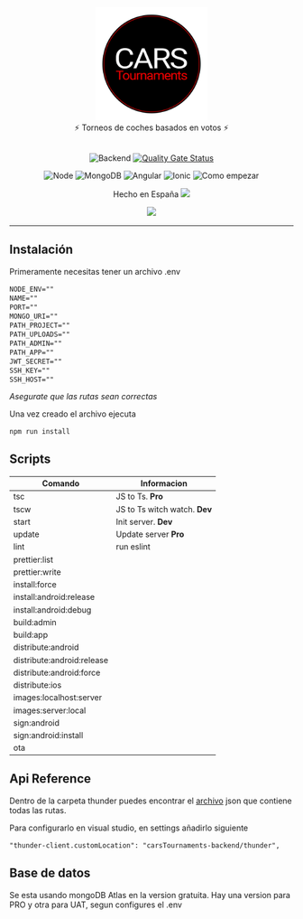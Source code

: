 <div align="center">
  <img src="./images/logo.png" width="200" />
</div>
<div align="center">
  ⚡️ Torneos de coches basados en votos ⚡️
</div>
<br />
<div align="center">

![Backend](https://github.com/josexs/carsTournaments-backend/actions/workflows/deploy.yml/badge.svg) [![Quality Gate Status](https://sonarcloud.io/api/project_badges/measure?project=josexs_carsTournaments-backend&metric=alert_status)](https://sonarcloud.io/summary/new_code?id=josexs_carsTournaments-backend)



![Node](https://img.shields.io/badge/Node.js-339933?style=for-the-badge&logo=nodedotjs&logoColor=white) ![MongoDB](https://img.shields.io/badge/MongoDB-4EA94B?style=for-the-badge&logo=mongodb&logoColor=white) ![Angular](https://img.shields.io/badge/Angular-DD0031?style=for-the-badge&logo=angular&logoColor=white) ![Ionic](https://img.shields.io/badge/Ionic-3880FF?style=for-the-badge&logo=ionic&logoColor=white) ![Como empezar](https://img.shields.io/badge/Capacitor-119EFF?style=for-the-badge&logo=Capacitor&logoColor=white)

Hecho en España <img src="https://cdn.freebiesupply.com/logos/large/2x/spainc-logo-svg-vector.svg" width="20" />

<a href="https://twitter.com/CarsTournaments"><img src="https://img.shields.io/twitter/follow/CarsTournaments" /></a>

</div>

---

## Instalación

Primeramente necesitas tener un archivo .env

```
NODE_ENV=""
NAME=""
PORT=""
MONGO_URI=""
PATH_PROJECT=""
PATH_UPLOADS=""
PATH_ADMIN=""
PATH_APP=""
JWT_SECRET=""
SSH_KEY=""
SSH_HOST=""
```

_Asegurate que las rutas sean correctas_

Una vez creado el archivo ejecuta

```
npm run install
```

## Scripts

| Comando                    | Informacion                   |
| -------------------------- | ----------------------------- |
| tsc                        | JS to Ts. **Pro**             |
| tscw                       | JS to Ts witch watch. **Dev** |
| start                      | Init server. **Dev**          |
| update                     | Update server **Pro**         |
| lint                       | run eslint                    |
| prettier:list              |                               |
| prettier:write             |                               |
| install:force              |                               |
| install:android:release    |                               |
| install:android:debug      |                               |
| build:admin                |                               |
| build:app                  |                               |
| distribute:android         |                               |
| distribute:android:release |                               |
| distribute:android:force   |                               |
| distribute:ios             |                               |
| images:localhost:server    |                               |
| images:server:local        |                               |
| sign:android               |                               |
| sign:android:install       |                               |
| ota                        |                               |

## Api Reference

Dentro de la carpeta thunder puedes encontrar el [archivo](https://github.com/josexs/carsTournaments-backend/blob/master/thunder/thunderclient.json) json que contiene todas las rutas.

Para configurarlo en visual studio, en settings añadirlo siguiente

```
"thunder-client.customLocation": "carsTournaments-backend/thunder",
```

## Base de datos

Se esta usando mongoDB Atlas en la version gratuita. Hay una version para PRO y otra para UAT, segun configures el .env
